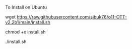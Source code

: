 To Install on Ubuntu

wget https://raw.githubusercontent.com/sibuk76/o11-OTT-v2.2b1/main/install.sh

chmod +x install.sh

./install.sh
